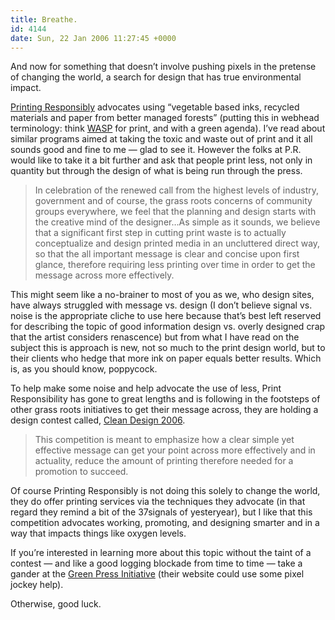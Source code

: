 ```yaml
---
title: Breathe.
id: 4144
date: Sun, 22 Jan 2006 11:27:45 +0000
---
```


And now for something that doesn’t involve pushing pixels in the pretense of changing the world, a search for design that has true environmental impact.  

[Printing Responsibly](http://printingresponsibly.com/) advocates using “vegetable based inks, recycled materials and paper from better managed forests” (putting this in webhead terminology: think [<span class="caps">WASP</span>](http://www.webstandards.org/) for print, and with a green agenda). I’ve read about similar programs aimed at taking the toxic and waste out of print and it all sounds good and fine to me — glad to see it. However the folks at <span class="caps">P.R.</span> would like to take it a bit further and ask that people print less, not only in quantity but through the design of what is being run through the press.

> In celebration of the renewed call from the highest levels of industry, government and of course, the grass roots concerns of community groups everywhere, we feel that the planning and design starts with the creative mind of the designer…As simple as it sounds, we believe that a significant first step in cutting print waste is to actually conceptualize and design printed media in an uncluttered direct way, so that the all important message is clear and concise upon first glance, therefore requiring less printing over time in order to get the message across more effectively.

This might seem like a no-brainer to most of you as we, who design sites, have always struggled with message vs. design (I don’t believe signal vs. noise is the appropriate cliche to use here because that’s best left reserved for describing the topic of good information design vs. overly designed crap that the artist considers renascence) but from what I have read on the subject this is approach is new, not so much to the print design world, but to their clients who hedge that more ink on paper equals better results. Which is, as you should know, poppycock.  

To help make some noise and help advocate the use of less, Print Responsibility has gone to great lengths and is following in the footsteps of other grass roots initiatives to get their message across, they are holding a design contest called, [Clean Design 2006](http://printingresponsibly.com/cd2006/).


> This competition is meant to emphasize how a clear simple yet effective message can get your point across more effectively and in actuality, reduce the amount of printing therefore needed for a promotion to succeed.

Of course Printing Responsibly is not doing this solely to change the world, they do offer printing services via the techniques they advocate (in that regard they remind a bit of the 37signals of yesteryear), but I like that this competition advocates working, promoting, and designing smarter and in a way that impacts things like oxygen levels.  

If you’re interested in learning more about this topic without the taint of a contest — and like a good logging blockade from time to time — take a gander at the [Green Press Initiative](http://www.greenpressinitiative.org/) (their website could use some pixel jockey help).  

Otherwise, good luck.





